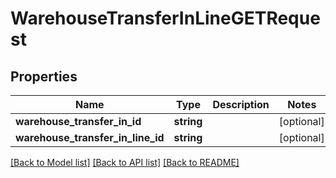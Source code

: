 # WarehouseTransferInLineGETRequest

## Properties
Name | Type | Description | Notes
------------ | ------------- | ------------- | -------------
**warehouse_transfer_in_id** | **string** |  | [optional] 
**warehouse_transfer_in_line_id** | **string** |  | [optional] 

[[Back to Model list]](../README.md#documentation-for-models) [[Back to API list]](../README.md#documentation-for-api-endpoints) [[Back to README]](../README.md)



